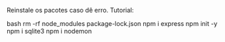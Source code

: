Reinstale os pacotes caso dê erro.
Tutorial:

bash
rm -rf node_modules package-lock.json
npm i express
npm init -y
npm i sqlite3
npm i nodemon